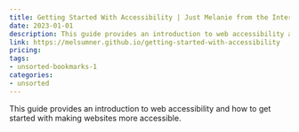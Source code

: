 ```yaml
---
title: Getting Started With Accessibility | Just Melanie from the Internet
date: 2023-01-01
description: This guide provides an introduction to web accessibility and how to get started with making websites more accessible.
link: https://melsumner.github.io/getting-started-with-accessibility
pricing: 
tags: 
- unsorted-bookmarks-1 
categories: 
- unsorted 
---
```


This guide provides an introduction to web accessibility and how to get started with making websites more accessible.